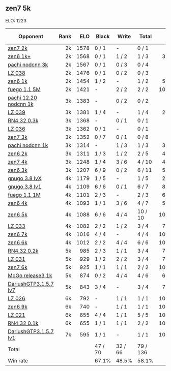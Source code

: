 ## zen7 5k ##

ELO: 1223

Opponent | Rank | ELO | Black | Write | Total | Win rate
---------|-----:|----:|-------|-------|-------|-------:
[zen7 2k](zen7%202k.md) | 2k | 1578 | 0 / 1 | - | 0 / 1 | 0.0%
[zen6 1k+](zen6%201k+.md) | 2k | 1568 | 0 / 1 | 1 / 2 | 1 / 3 | 33.3%
[pachi nodcnn 3k](pachi%20nodcnn%203k.md) | 2k | 1567 | 0 / 1 | 0 / 3 | 0 / 4 | 0.0%
[LZ 038](LZ%20038.md) | 2k | 1476 | 0 / 1 | 0 / 2 | 0 / 3 | 0.0%
[zen6 1k](zen6%201k.md) | 2k | 1454 | 1 / 2 | - | 1 / 2 | 50.0%
[fuego 1.1 5M](fuego%201.1%205M.md) | 2k | 1421 | - | 2 / 2 | 2 / 2 | 100.0%
[pachi 12.20 nodcnn 1k](pachi%2012.20%20nodcnn%201k.md) | 3k | 1383 | - | 0 / 2 | 0 / 2 | 0.0%
[LZ 039](LZ%20039.md) | 3k | 1381 | 1 / 4 | - | 1 / 4 | 25.0%
[RN4.32 0.3k](RN4.32%200.3k.md) | 3k | 1368 | - | 0 / 1 | 0 / 1 | 0.0%
[LZ 036](LZ%20036.md) | 3k | 1362 | 0 / 1 | - | 0 / 1 | 0.0%
[zen7 3k](zen7%203k.md) | 3k | 1352 | 0 / 7 | 0 / 1 | 0 / 8 | 0.0%
[pachi nodcnn 1k](pachi%20nodcnn%201k.md) | 3k | 1314 | - | 1 / 3 | 1 / 3 | 33.3%
[zen6 2k](zen6%202k.md) | 3k | 1311 | 1 / 3 | 1 / 2 | 2 / 5 | 40.0%
[zen7 4k](zen7%204k.md) | 3k | 1248 | 1 / 4 | 3 / 6 | 4 / 10 | 40.0%
[zen6 3k](zen6%203k.md) | 3k | 1207 | 6 / 9 | 0 / 2 | 6 / 11 | 54.5%
[gnugo 3.8 lvX](gnugo%203.8%20lvX.md) | 4k | 1179 | 1 / 5 | - | 1 / 5 | 20.0%
[gnugo 3.8 lv1](gnugo%203.8%20lv1.md) | 4k | 1109 | 6 / 6 | 0 / 1 | 6 / 7 | 85.7%
[fuego 1.1 1M](fuego%201.1%201M.md) | 4k | 1101 | 2 / 3 | - | 2 / 3 | 66.7%
[zen6 4k](zen6%204k.md) | 4k | 1093 | 1 / 1 | 3 / 6 | 4 / 7 | 57.1%
[zen6 5k](zen6%205k.md) | 4k | 1088 | 6 / 6 | 4 / 4 | 10 / 10 | 100.0%
[LZ 033](LZ%20033.md) | 4k | 1082 | 2 / 2 | 1 / 2 | 3 / 4 | 75.0%
[zen6 7k](zen6%207k.md) | 4k | 1016 | 4 / 4 | - | 4 / 4 | 100.0%
[zen6 6k](zen6%206k.md) | 4k | 1012 | 2 / 2 | 4 / 4 | 6 / 6 | 100.0%
[RN4.32 0.2k](RN4.32%200.2k.md) | 5k | 985 | 2 / 3 | 1 / 1 | 3 / 4 | 75.0%
[LZ 031](LZ%20031.md) | 5k | 929 | 1 / 2 | 2 / 2 | 3 / 4 | 75.0%
[zen7 6k](zen7%206k.md) | 5k | 925 | 1 / 1 | 1 / 1 | 2 / 2 | 100.0%
[MoGo release3 1k](MoGo%20release3%201k.md) | 5k | 874 | 0 / 2 | 4 / 4 | 4 / 6 | 66.7%
[DariushGTP3.1.5.7 lv7](DariushGTP3.1.5.7%20lv7.md) | 5k | 843 | 3 / 4 | - | 3 / 4 | 75.0%
[LZ 026](LZ%20026.md) | 6k | 792 | - | 1 / 1 | 1 / 1 | 100.0%
[zen6 9k](zen6%209k.md) | 6k | 740 | - | 1 / 1 | 1 / 1 | 100.0%
[LZ 021](LZ%20021.md) | 6k | 655 | 4 / 4 | 1 / 1 | 5 / 5 | 100.0%
[RN4.32 0.1k](RN4.32%200.1k.md) | 6k | 655 | 1 / 1 | 1 / 1 | 2 / 2 | 100.0%
[DariushGTP3.1.5.7 lv1](DariushGTP3.1.5.7%20lv1.md) | 7k | 595 | 1 / 1 | - | 1 / 1 | 100.0%
Total | | | 47 / 70 | 32 / 66 | 79 / 136 | 
Win rate| | | 67.1% | 48.5% | 58.1% | 
